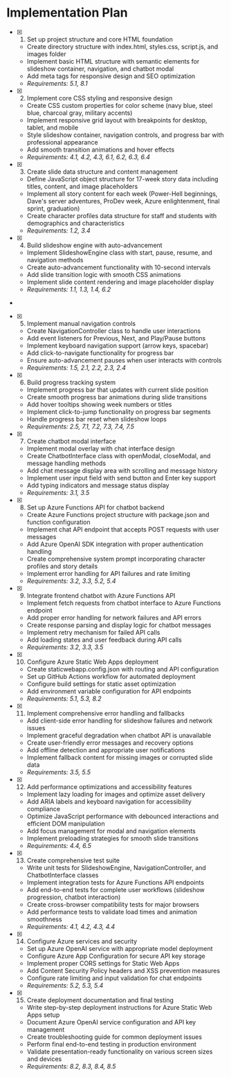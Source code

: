 # Implementation Plan

- [x] 1. Set up project structure and core HTML foundation



  - Create directory structure with index.html, styles.css, script.js, and images folder
  - Implement basic HTML structure with semantic elements for slideshow container, navigation, and chatbot modal
  - Add meta tags for responsive design and SEO optimization
  - _Requirements: 5.1, 8.1_

- [x] 2. Implement core CSS styling and responsive design



  - Create CSS custom properties for color scheme (navy blue, steel blue, charcoal gray, military accents)
  - Implement responsive grid layout with breakpoints for desktop, tablet, and mobile
  - Style slideshow container, navigation controls, and progress bar with professional appearance
  - Add smooth transition animations and hover effects
  - _Requirements: 4.1, 4.2, 4.3, 6.1, 6.2, 6.3, 6.4_

- [x] 3. Create slide data structure and content management



  - Define JavaScript object structure for 17-week story data including titles, content, and image placeholders
  - Implement all story content for each week (Power-Hell beginnings, Dave's server adventures, ProDev week, Azure enlightenment, final sprint, graduation)
  - Create character profiles data structure for staff and students with demographics and characteristics
  - _Requirements: 1.2, 3.4_

- [x] 4. Build slideshow engine with auto-advancement





  - Implement SlideshowEngine class with start, pause, resume, and navigation methods
  - Create auto-advancement functionality with 10-second intervals
  - Add slide transition logic with smooth CSS animations
  - Implement slide content rendering and image placeholder display
  - _Requirements: 1.1, 1.3, 1.4, 6.2_
-

- [x] 5. Implement manual navigation controls




  - Create NavigationController class to handle user interactions
  - Add event listeners for Previous, Next, and Play/Pause buttons
  - Implement keyboard navigation support (arrow keys, spacebar)
  - Add click-to-navigate functionality for progress bar
  - Ensure auto-advancement pauses when user interacts with controls
  - _Requirements: 1.5, 2.1, 2.2, 2.3, 2.4_

- [x] 6. Build progress tracking system





  - Implement progress bar that updates with current slide position
  - Create smooth progress bar animations during slide transitions
  - Add hover tooltips showing week numbers or titles
  - Implement click-to-jump functionality on progress bar segments
  - Handle progress bar reset when slideshow loops
  - _Requirements: 2.5, 7.1, 7.2, 7.3, 7.4, 7.5_

- [x] 7. Create chatbot modal interface








  - Implement modal overlay with chat interface design
  - Create ChatbotInterface class with openModal, closeModal, and message handling methods
  - Add chat message display area with scrolling and message history
  - Implement user input field with send button and Enter key support
  - Add typing indicators and message status display
  - _Requirements: 3.1, 3.5_

- [x] 8. Set up Azure Functions API for chatbot backend





  - Create Azure Functions project structure with package.json and function configuration
  - Implement chat API endpoint that accepts POST requests with user messages
  - Add Azure OpenAI SDK integration with proper authentication handling
  - Create comprehensive system prompt incorporating character profiles and story details
  - Implement error handling for API failures and rate limiting
  - _Requirements: 3.2, 3.3, 5.2, 5.4_

- [x] 9. Integrate frontend chatbot with Azure Functions API





  - Implement fetch requests from chatbot interface to Azure Functions endpoint
  - Add proper error handling for network failures and API errors
  - Create response parsing and display logic for chatbot messages
  - Implement retry mechanism for failed API calls
  - Add loading states and user feedback during API calls
  - _Requirements: 3.2, 3.3, 3.5_

- [x] 10. Configure Azure Static Web Apps deployment





  - Create staticwebapp.config.json with routing and API configuration
  - Set up GitHub Actions workflow for automated deployment
  - Configure build settings for static asset optimization
  - Add environment variable configuration for API endpoints
  - _Requirements: 5.1, 5.3, 8.2_

- [x] 11. Implement comprehensive error handling and fallbacks




  - Add client-side error handling for slideshow failures and network issues
  - Implement graceful degradation when chatbot API is unavailable
  - Create user-friendly error messages and recovery options
  - Add offline detection and appropriate user notifications
  - Implement fallback content for missing images or corrupted slide data
  - _Requirements: 3.5, 5.5_

- [x] 12. Add performance optimizations and accessibility features





  - Implement lazy loading for images and optimize asset delivery
  - Add ARIA labels and keyboard navigation for accessibility compliance
  - Optimize JavaScript performance with debounced interactions and efficient DOM manipulation
  - Add focus management for modal and navigation elements
  - Implement preloading strategies for smooth slide transitions
  - _Requirements: 4.4, 6.5_

- [x] 13. Create comprehensive test suite





  - Write unit tests for SlideshowEngine, NavigationController, and ChatbotInterface classes
  - Implement integration tests for Azure Functions API endpoints
  - Add end-to-end tests for complete user workflows (slideshow progression, chatbot interaction)
  - Create cross-browser compatibility tests for major browsers
  - Add performance tests to validate load times and animation smoothness
  - _Requirements: 4.1, 4.2, 4.3, 4.4_

- [x] 14. Configure Azure services and security





  - Set up Azure OpenAI service with appropriate model deployment
  - Configure Azure App Configuration for secure API key storage
  - Implement proper CORS settings for Static Web Apps
  - Add Content Security Policy headers and XSS prevention measures
  - Configure rate limiting and input validation for chat endpoints
  - _Requirements: 5.2, 5.3, 5.4_

- [x] 15. Create deployment documentation and final testing





  - Write step-by-step deployment instructions for Azure Static Web Apps setup
  - Document Azure OpenAI service configuration and API key management
  - Create troubleshooting guide for common deployment issues
  - Perform final end-to-end testing in production environment
  - Validate presentation-ready functionality on various screen sizes and devices
  - _Requirements: 8.2, 8.3, 8.4, 8.5_